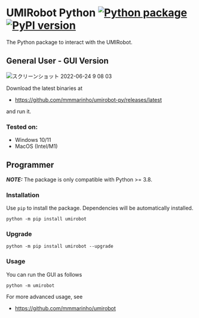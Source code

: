 # UMIRobot Python [![Python package](https://github.com/mmmarinho/umirobot-py/actions/workflows/python-package.yml/badge.svg)](https://github.com/mmmarinho/umirobot-py/actions/workflows/python-package.yml)[![PyPI version](https://badge.fury.io/py/umirobot.svg)](https://badge.fury.io/py/umirobot) 

The Python package to interact with the UMIRobot.

## General User - GUI Version

![スクリーンショット 2022-06-24 9 08 03](https://user-images.githubusercontent.com/46012516/175437004-3428715e-1da5-4f81-aee8-91eb4db01af7.png)

Download the latest binaries at 

- https://github.com/mmmarinho/umirobot-py/releases/latest

and run it.

### Tested on:
- Windows 10/11
- MacOS (Intel/M1)

## Programmer

**_NOTE:_**  The package is only compatible with Python >= 3.8.

### Installation

Use `pip` to install the package. Dependencies will be automatically installed.

`python -m pip install umirobot`

### Upgrade

`python -m pip install umirobot --upgrade`

### Usage

You can run the GUI as follows

`python -m umirobot`

For more advanced usage, see

- https://github.com/mmmarinho/umirobot

